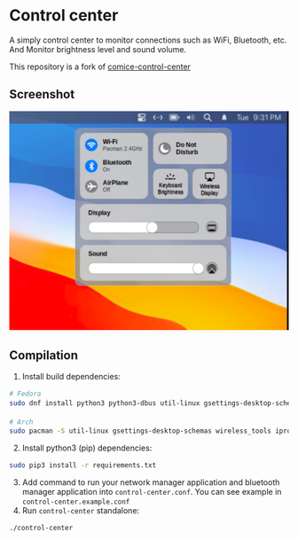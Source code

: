 # Control center
A simply control center to monitor connections such as WiFi, Bluetooth, etc. And Monitor brightness level and sound volume.

This repository is a fork of [comice-control-center](https://github.com/libredeb/comice-control-center)

## Screenshot
![Screenshot](https://raw.githubusercontent.com/libredeb/comice-control-center/main/screenshots/screenshot.png)


## Compilation

1. Install build dependencies:
```bash
# Fedora
sudo dnf install python3 python3-dbus util-linux gsettings-desktop-schemas wireless-tools iproute alsa-utils

# Arch
sudo pacman -S util-linux gsettings-desktop-schemas wireless_tools iproute alsa-utils dbus-python python-pip
```
2. Install python3 (pip) dependencies:
```bash
sudo pip3 install -r requirements.txt
```
3. Add command to run your network manager application and bluetooth manager application into `control-center.conf`. You can see example in `control-center.example.conf`
4. Run `control-center` standalone:
```bash
./control-center
```

